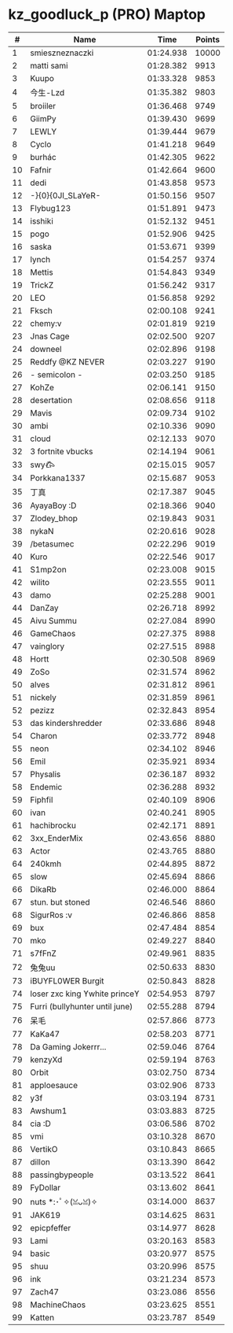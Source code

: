 # kz_goodluck_p (PRO) Maptop

|  # | Name | Time | Points |
|-------------- | -------------- | -------------- | -------------- | 
| 1 | smieszneznaczki | 01:24.938 | 10000 | 
| 2 | matti sami | 01:28.382 | 9913 | 
| 3 | Kuupo | 01:33.328 | 9853 | 
| 4 | 今生-Lzd | 01:35.382 | 9803 | 
| 5 | broiiler | 01:36.468 | 9749 | 
| 6 | GiimPy | 01:39.430 | 9699 | 
| 7 | LEWLY | 01:39.444 | 9679 | 
| 8 | Cyclo | 01:41.218 | 9649 | 
| 9 | burhác | 01:42.305 | 9622 | 
| 10 | Fafnir | 01:42.664 | 9600 | 
| 11 | dedi | 01:43.858 | 9573 | 
| 12 | -}{0}{0JI_SLaYeR- | 01:50.156 | 9507 | 
| 13 | Flybug123 | 01:51.891 | 9473 | 
| 14 | isshiki | 01:52.132 | 9451 | 
| 15 | pogo | 01:52.906 | 9425 | 
| 16 | saska | 01:53.671 | 9399 | 
| 17 | lynch | 01:54.257 | 9374 | 
| 18 | Mettis | 01:54.843 | 9349 | 
| 19 | TrickZ | 01:56.242 | 9317 | 
| 20 | LEO | 01:56.858 | 9292 | 
| 21 | Fksch | 02:00.108 | 9241 | 
| 22 | chemy:v | 02:01.819 | 9219 | 
| 23 | Jnas Cage | 02:02.500 | 9207 | 
| 24 | downeel | 02:02.896 | 9198 | 
| 25 | Reddfy @KZ NEVER | 02:03.227 | 9190 | 
| 26 | - semicolon - | 02:03.250 | 9185 | 
| 27 | KohZe | 02:06.141 | 9150 | 
| 28 | desertation | 02:08.656 | 9118 | 
| 29 | Mavis | 02:09.734 | 9102 | 
| 30 | ambi | 02:10.336 | 9090 | 
| 31 | cloud | 02:12.133 | 9070 | 
| 32 | 3 fortnite vbucks | 02:14.194 | 9061 | 
| 33 | swy𐂃 | 02:15.015 | 9057 | 
| 34 | Porkkana1337 | 02:15.687 | 9053 | 
| 35 | 丁真 | 02:17.387 | 9045 | 
| 36 | AyayaBoy :D | 02:18.366 | 9040 | 
| 37 | Zlodey_bhop | 02:19.843 | 9031 | 
| 38 | nykaN | 02:20.616 | 9028 | 
| 39 | /betasumec | 02:22.296 | 9019 | 
| 40 | Kuro | 02:22.546 | 9017 | 
| 41 | S1mp2on | 02:23.008 | 9015 | 
| 42 | wilito | 02:23.555 | 9011 | 
| 43 | damo | 02:25.288 | 9001 | 
| 44 | DanZay | 02:26.718 | 8992 | 
| 45 | Aivu Summu | 02:27.084 | 8990 | 
| 46 | GameChaos | 02:27.375 | 8988 | 
| 47 | vainglory | 02:27.515 | 8988 | 
| 48 | Hortt | 02:30.508 | 8969 | 
| 49 | ZoSo | 02:31.574 | 8962 | 
| 50 | alves | 02:31.812 | 8961 | 
| 51 | nickely | 02:31.859 | 8961 | 
| 52 | pezizz | 02:32.843 | 8954 | 
| 53 | das kindershredder | 02:33.686 | 8948 | 
| 54 | Charon | 02:33.772 | 8948 | 
| 55 | neon | 02:34.102 | 8946 | 
| 56 | Emil | 02:35.921 | 8934 | 
| 57 | Physalis | 02:36.187 | 8932 | 
| 58 | Endemic | 02:36.288 | 8932 | 
| 59 | Fiphfil | 02:40.109 | 8906 | 
| 60 | ivan | 02:40.241 | 8905 | 
| 61 | hachibrocku | 02:42.171 | 8891 | 
| 62 | 3xx_EnderMix | 02:43.656 | 8880 | 
| 63 | Actor | 02:43.765 | 8880 | 
| 64 | 240kmh | 02:44.895 | 8872 | 
| 65 | slow | 02:45.694 | 8866 | 
| 66 | DikaRb | 02:46.000 | 8864 | 
| 67 | stun. but stoned | 02:46.546 | 8860 | 
| 68 | SigurRos :v | 02:46.866 | 8858 | 
| 69 | bux | 02:47.484 | 8854 | 
| 70 | mko | 02:49.227 | 8840 | 
| 71 | s7fFnZ | 02:49.961 | 8835 | 
| 72 | 兔兔uu | 02:50.633 | 8830 | 
| 73 | iBUYFL0WER Burgit | 02:50.843 | 8828 | 
| 74 | loser zxc king ϒwhite princeϒ | 02:54.953 | 8797 | 
| 75 | Furri (bullyhunter until june) | 02:55.288 | 8794 | 
| 76 | 呆毛 | 02:57.866 | 8773 | 
| 77 | KaKa47 | 02:58.203 | 8771 | 
| 78 | Da Gaming Jokerrr... | 02:59.046 | 8764 | 
| 79 | kenzyXd | 02:59.194 | 8763 | 
| 80 | Orbit | 03:02.750 | 8734 | 
| 81 | apploesauce | 03:02.906 | 8733 | 
| 82 | y3f | 03:03.194 | 8731 | 
| 83 | Awshum1 | 03:03.883 | 8725 | 
| 84 | cia :D | 03:06.586 | 8702 | 
| 85 | vmi | 03:10.328 | 8670 | 
| 86 | VertikO | 03:10.843 | 8665 | 
| 87 | dillon | 03:13.390 | 8642 | 
| 88 | passingbypeople | 03:13.522 | 8641 | 
| 89 | FyDollar | 03:13.602 | 8641 | 
| 90 | nuts *:･ﾟ✧(ꈍᴗꈍ)✧ | 03:14.000 | 8637 | 
| 91 | JAK619 | 03:14.625 | 8631 | 
| 92 | epicpfeffer | 03:14.977 | 8628 | 
| 93 | Lami | 03:20.163 | 8583 | 
| 94 | basic | 03:20.977 | 8575 | 
| 95 | shuu | 03:20.996 | 8575 | 
| 96 | ink | 03:21.234 | 8573 | 
| 97 | Zach47 | 03:23.086 | 8556 | 
| 98 | MachineChaos | 03:23.625 | 8551 | 
| 99 | Katten | 03:23.787 | 8549 | 

